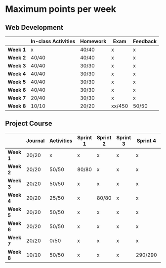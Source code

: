 # Maximum points per week

## Web Development

|            | **In-class Activities** | **Homework** | **Exam** | **Feedback** |
| ---------- | ----------------------- | ------------ | -------- | ------------ |
| **Week 1** | x                       | 40/40        | x        | x            |
| **Week 2** | 40/40                   | 40/40        | x        | x            |
| **Week 3** | 40/40                   | 30/30        | x        | x            |
| **Week 4** | 40/40                   | 30/30        | x        | x            |
| **Week 5** | 40/40                   | 30/30        | x        | x            |
| **Week 6** | 40/40                   | 30/30        | x        | x            |
| **Week 7** | 20/40                   | 30/30        | x        | x            |
| **Week 8** | 10/10                   | 20/20        | xx/450   | 50/50        |

## Project Course

|            | **Journal** | **Activities** | **Sprint 1** | **Sprint 2** | **Sprint 3** | **Sprint 4** | **Feedback** |
| ---------- | ----------- | -------------- | ------------ | ------------ | ------------ | ------------ | ------------ |
| **Week 1** |20/20        |x               |x             |x             |x             |x             |x             |
| **Week 2** |20/20        |50/50           |80/80         |x             |x             |x             |x             |
| **Week 3** |20/20        |50/50           |x             |x             |x             |x             |x             |
| **Week 4** |20/20        |25/50           |x             |80/80         |x             |x             |x             |
| **Week 5** |20/20        |50/50           |x             |x             |x             |x             |x             |
| **Week 6** |20/20        |50/50           |x             |x             |x             |x             |x             |
| **Week 7** |20/20        |0/50            |x             |x             |x             |x             |x             |
| **Week 8** |10/10        |50/50           |x             |x             |x             |290/290       |50/50         |
